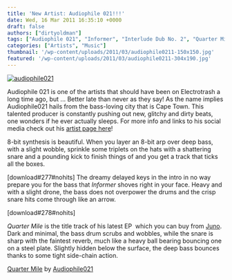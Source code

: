 ```yaml
---
title: 'New Artist: Audiophile 021!!!'
date: Wed, 16 Mar 2011 16:35:10 +0000
draft: false
authors: ["dirtyoldman"]
tags: ["Audiophile 021", "Informer", "Interlude Dub No. 2", "Quarter Mile"]
categories: ["Artists", "Music"]
thumbnail: '/wp-content/uploads/2011/03/audiophile0211-150x150.jpg'
featured: '/wp-content/uploads/2011/03/audiophile0211-304x190.jpg'
---
```


[![](/wp-content/uploads/2011/03/audiophile0211.jpg "audiophile021")](/2011/03/16/new-artist-audiophile-021/audiophile021-2/)

Audiophile 021 is one of the artists that should have been on Electrotrash a long time ago, but ... Better late than never as they say! As the name implies Audiophile021 hails from the bass-loving city that is Cape Town. This talented producer is constantly pushing out new, glitchy and dirty beats, one wonders if he ever actually sleeps. For more info and links to his social media check out his [artist page here](/artists/audiophile021/)!

8-bit synthesis is beautiful. When you layer an 8-bit arp over deep bass, with a slight wobble, sprinkle some triplets on the hats with a shattering snare and a pounding kick to finish things of and you get a track that ticks all the boxes.

\[download#277#nohits\]    The dreamy delayed keys in the intro in no way prepare you for the bass that _Informer_ shoves right in your face. Heavy and with a slight drone, the bass does not overpower the drums and the crisp snare hits come through like an arrow.

\[download#278#nohits\]

_Quarter Mile_ is the title track of his latest EP  which you can buy from [Juno](http://www.junodownload.com/products/quarter-mile/1628563-02/). Dark and minimal, the bass drum scrubs and wobbles, while the snare is sharp with the faintest reverb, much like a heavy ball bearing bouncing one on a steel plate. Slightly hidden below the surface, the deep bass bounces thanks to some tight side-chain action.

 [Quarter Mile](http://soundcloud.com/audiophile021/quarter-mile) by [Audiophile021](http://soundcloud.com/audiophile021)

